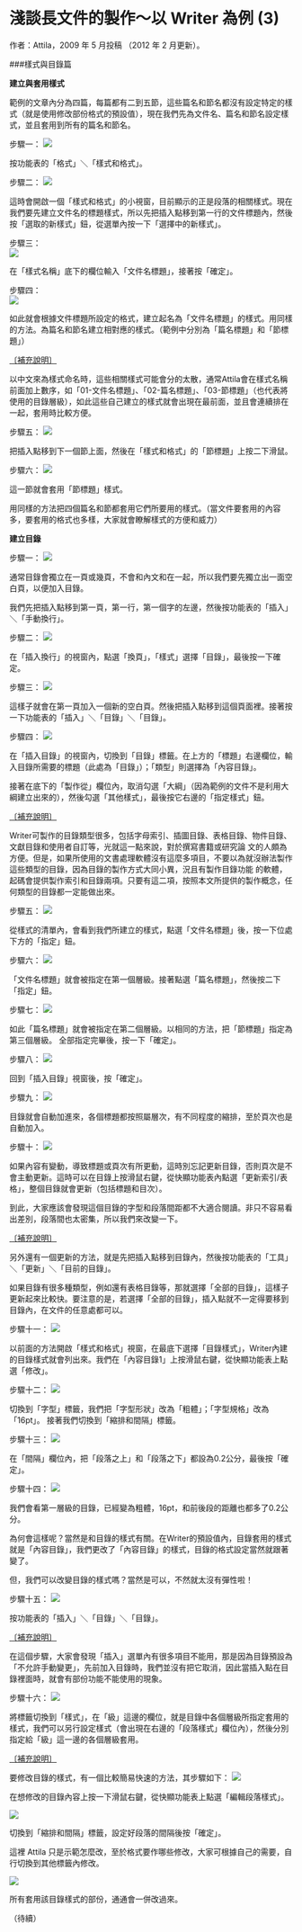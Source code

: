 # 淺談長文件的製作～以 Writer 為例 (3)

作者：Attila，2009 年 5 月投稿 （2012 年 2 月更新）。

###樣式與目錄篇

**建立與套用樣式**

範例的文章內分為四篇，每篇都有二到五節，這些篇名和節名都沒有設定特定的樣式（就是使用修改部份格式的預設值），現在我們先為文件名、篇名和節名設定樣式，並且套用到所有的篇名和節名。

步驟一：
[![](http://www.openfoundry.org/images/090616/writer/14.jpg)](http://www.openfoundry.org/images/090616/writer/14.jpg)

按功能表的「格式」＼「樣式和格式」。

步驟二：
[![](http://www.openfoundry.org/images/090616/writer/15.jpg)](http://www.openfoundry.org/images/090616/writer/15.jpg)

這時會開啟一個「樣式和格式」的小視窗，目前顯示的正是段落的相關樣式。現在我們要先建立文件名的標題樣式，所以先把插入點移到第一行的文件標題內，然後按「選取的新樣式」鈕，從選單內按一下「選擇中的新樣式」。

步驟三：  
![](http://www.openfoundry.org/images/090616/writer/16.jpg)

在「樣式名稱」底下的欄位輸入「文件名標題」，接著按「確定」。

步驟四：  
![](http://www.openfoundry.org/images/090616/writer/17.jpg)

如此就會根據文件標題所設定的格式，建立起名為「文件名標題」的樣式。用同樣的方法。為篇名和節名建立相對應的樣式。（範例中分別為「篇名標題」和「節標題」）

<span style="text-decoration: underline;">〔補充說明〕</span>

以中文來為樣式命名時，這些相關樣式可能會分的太散，通常Attila會在樣式名稱前面加上數序，如「01-文件名標題」、「02-篇名標題」、「03-節標題」（也代表將使用的目錄層級），如此這些自己建立的樣式就會出現在最前面，並且會連續排在一起，套用時比較方便。

步驟五：
[![](http://www.openfoundry.org/images/090616/writer/18.jpg)](http://www.openfoundry.org/images/090616/writer/18.jpg)

把插入點移到下一個節上面，然後在「樣式和格式」的「節標題」上按二下滑鼠。

步驟六：
[![](http://www.openfoundry.org/images/090616/writer/19.jpg)](http://www.openfoundry.org/images/090616/writer/19.jpg)

這一節就會套用「節標題」樣式。

用同樣的方法把四個篇名和節都套用它們所要用的樣式。（當文件要套用的內容多，要套用的格式也多樣，大家就會瞭解樣式的方便和威力）

**建立目錄**

步驟一：
[![](http://www.openfoundry.org/images/090616/writer/20.jpg)](http://www.openfoundry.org/images/090616/writer/20.jpg)

通常目錄會獨立在一頁或幾頁，不會和內文和在一起，所以我們要先獨立出一面空白頁，以便加入目錄。

我們先把插入點移到第一頁，第一行，第一個字的左邊，然後按功能表的「插入」＼「手動換行」。

步驟二：
![](http://www.openfoundry.org/images/090616/writer/21.jpg)

在「插入換行」的視窗內，點選「換頁」，「樣式」選擇「目錄」，最後按一下確定。

步驟三：
[![](http://www.openfoundry.org/images/090616/writer/22.jpg)](http://www.openfoundry.org/images/090616/writer/22.jpg)

這樣子就會在第一頁加入一個新的空白頁。然後把插入點移到這個頁面裡。接著按一下功能表的「插入」＼「目錄」＼「目錄」。

步驟四：
[![](http://www.openfoundry.org/images/090616/writer/23.jpg)](http://www.openfoundry.org/images/090616/writer/23.jpg)

在「插入目錄」的視窗內，切換到「目錄」標籤。在上方的「標題」右邊欄位，輸入目錄所需要的標題（此處為「目錄」）；「類型」則選擇為「內容目錄」。

接著在底下的「製作從」欄位內，取消勾選「大綱」（因為範例的文件不是利用大綱建立出來的），然後勾選「其他樣式」，最後按它右邊的「指定樣式」鈕。

<span style="text-decoration: underline;">〔補充說明〕</span>

Writer可製作的目錄類型很多，包括字母索引、插圖目錄、表格目錄、物件目錄、文獻目錄和使用者自訂等，光就這一點來說，對於撰寫書籍或研究論 文的人頗為方便。但是，如果所使用的文書處理軟體沒有這麼多項目，不要以為就沒辦法製作這些類型的目錄，因為目錄的製作方式大同小異，況且有製作目錄功能 的軟體，起碼會提供製作索引和目錄兩項。只要有這二項，按照本文所提供的製作概念，任何類型的目錄都一定能做出來。

步驟五：
[![](http://www.openfoundry.org/images/090616/writer/24.jpg)](http://www.openfoundry.org/images/090616/writer/24.jpg)

從樣式的清單內，會看到我們所建立的樣式，點選「文件名標題」後，按一下位處下方的「指定」鈕。

步驟六：
[![](http://www.openfoundry.org/images/090616/writer/25.jpg)](http://www.openfoundry.org/images/090616/writer/25.jpg)

「文件名標題」就會被指定在第一個層級。接著點選「篇名標題」，然後按二下「指定」鈕。

步驟七：
[![](http://www.openfoundry.org/images/090616/writer/26.jpg)](http://www.openfoundry.org/images/090616/writer/26.jpg)

如此「篇名標題」就會被指定在第二個層級。以相同的方法，把「節標題」指定為第三個層級。
 全部指定完畢後，按一下「確定」。

步驟八：
[![](http://www.openfoundry.org/images/090616/writer/27.jpg)](http://www.openfoundry.org/images/090616/writer/27.jpg)

回到「插入目錄」視窗後，按「確定」。

步驟九：
[![](http://www.openfoundry.org/images/090616/writer/28.jpg)](http://www.openfoundry.org/images/090616/writer/28.jpg)

目錄就會自動加進來，各個標題都按照屬層次，有不同程度的縮排，至於頁次也是自動加入。

步驟十：
[![](http://www.openfoundry.org/images/090616/writer/29.jpg)](http://www.openfoundry.org/images/090616/writer/29.jpg)

如果內容有變動，導致標題或頁次有所更動，這時別忘記更新目錄，否則頁次是不會主動更新。這時可以在目錄上按滑鼠右鍵，從快顯功能表內點選「更新索引/表格」，整個目錄就會更新（包括標題和目次）。

到此，大家應該會發現這個目錄的字型和段落間距都不大適合閱讀。非只不容易看出差別，段落間也太密集，所以我們來改變一下。

<span style="text-decoration: underline;">〔補充說明〕</span>

另外還有一個更新的方法，就是先把插入點移到目錄內，然後按功能表的「工具」＼「更新」＼「目前的目錄」。

如果目錄有很多種類型，例如還有表格目錄等，那就選擇「全部的目錄」，這樣子更新起來比較快。要注意的是，若選擇「全部的目錄」，插入點就不一定得要移到目錄內，在文件的任意處都可以。

步驟十一：
![](http://www.openfoundry.org/images/090616/writer/30.jpg)

以前面的方法開啟「樣式和格式」視窗，在最底下選擇「目錄樣式」，Writer內建的目錄樣式就會列出來。我們在「內容目錄1」上按滑鼠右鍵，從快顯功能表上點選「修改」。

步驟十二：
![](http://www.openfoundry.org/images/090616/writer/31.jpg)

切換到「字型」標籤，我們把「字型形狀」改為「粗體」；「字型規格」改為「16pt」。
 接著我們切換到「縮排和間隔」標籤。

步驟十三：
![](http://www.openfoundry.org/images/090616/writer/32.jpg)

在「間隔」欄位內，把「段落之上」和「段落之下」都設為0.2公分，最後按「確定」。

步驟十四：
[![](http://www.openfoundry.org/images/090616/writer/33.jpg)](http://www.openfoundry.org/images/090616/writer/33.jpg)

我們會看第一層級的目錄，已經變為粗體，16pt，和前後段的距離也都多了0.2公分。

為何會這樣呢？當然是和目錄的樣式有關。在Writer的預設值內，目錄套用的樣式就是「內容目錄」，我們更改了「內容目錄」的樣式，目錄的格式設定當然就跟著變了。

但，我們可以改變目錄的樣式嗎？當然是可以，不然就太沒有彈性啦！

步驟十五：
[![](http://www.openfoundry.org/images/090616/writer/34.jpg)](http://www.openfoundry.org/images/090616/writer/34.jpg)

按功能表的「插入」＼「目錄」＼「目錄」。

<span style="text-decoration: underline;">〔補充說明〕</span>

在這個步驟，大家會發現「插入」選單內有很多項目不能用，那是因為目錄預設為「不允許手動變更」，先前加入目錄時，我們並沒有把它取消，因此當插入點在目錄裡面時，就會有部份功能不能使用的現象。

步驟十六：
[![](http://www.openfoundry.org/images/090616/writer/35.jpg)](http://www.openfoundry.org/images/090616/writer/35.jpg)

將標籤切換到「樣式」，在「級」這邊的欄位，就是目錄中各個層級所指定套用的樣式，我們可以另行設定樣式（會出現在右邊的「段落樣式」欄位內），然後分別指定給「級」這一邊的各個層級套用。

<span style="text-decoration: underline;">〔補充說明〕</span>

要修改目錄的樣式，有一個比較簡易快速的方法，其步驟如下：
[![](http://www.openfoundry.org/images/090616/writer/36.jpg)](http://www.openfoundry.org/images/090616/writer/36.jpg)

在想修改的目錄內容上按一下滑鼠右鍵，從快顯功能表上點選「編輯段落樣式」。

![](http://www.openfoundry.org/images/090616/writer/37.jpg)

切換到「縮排和間隔」標籤，設定好段落的間隔後按「確定」。

這裡 Attila 只是示範怎麼改，至於格式要作哪些修改，大家可根據自己的需要，自行切換到其他標籤內修改。

[![](http://www.openfoundry.org/images/090616/writer/38.jpg)](http://www.openfoundry.org/images/090616/writer/38.jpg)

所有套用該目錄樣式的部份，通通會一併改過來。

（待續）